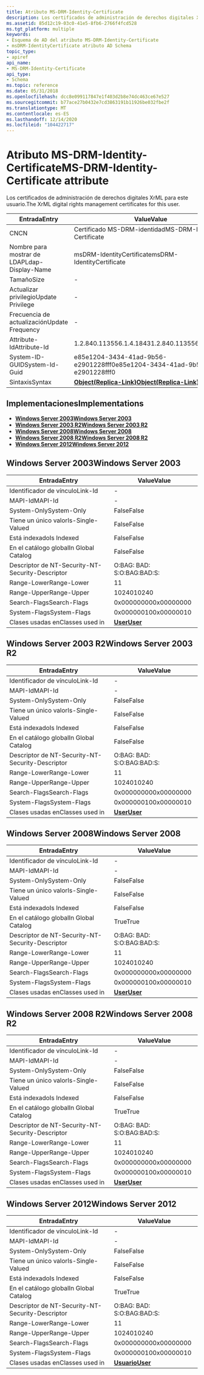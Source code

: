 ```yaml
---
title: Atributo MS-DRM-Identity-Certificate
description: Los certificados de administración de derechos digitales XrML para este usuario.
ms.assetid: 85d12c19-03c0-41e5-8fb6-2766f4fcd528
ms.tgt_platform: multiple
keywords:
- Esquema de AD del atributo MS-DRM-Identity-Certificate
- msDRM-IdentityCertificate atributo AD Schema
topic_type:
- apiref
api_name:
- MS-DRM-Identity-Certificate
api_type:
- Schema
ms.topic: reference
ms.date: 05/31/2018
ms.openlocfilehash: dcc8e099117847e1f403d2b8e74dc463ce67e527
ms.sourcegitcommit: b77ace27b0432e7cd3863191b11926be032fbe2f
ms.translationtype: MT
ms.contentlocale: es-ES
ms.lasthandoff: 12/14/2020
ms.locfileid: "104422717"
---
```

# <a name="ms-drm-identity-certificate-attribute"></a><span data-ttu-id="a04d2-105">Atributo MS-DRM-Identity-Certificate</span><span class="sxs-lookup"><span data-stu-id="a04d2-105">MS-DRM-Identity-Certificate attribute</span></span>

<span data-ttu-id="a04d2-106">Los certificados de administración de derechos digitales XrML para este usuario.</span><span class="sxs-lookup"><span data-stu-id="a04d2-106">The XrML digital rights management certificates for this user.</span></span>



| <span data-ttu-id="a04d2-107">Entrada</span><span class="sxs-lookup"><span data-stu-id="a04d2-107">Entry</span></span> | <span data-ttu-id="a04d2-108">Value</span><span class="sxs-lookup"><span data-stu-id="a04d2-108">Value</span></span> |
|-------------------|-------------------------------------------------------|
| <span data-ttu-id="a04d2-109">CN</span><span class="sxs-lookup"><span data-stu-id="a04d2-109">CN</span></span>                | <span data-ttu-id="a04d2-110">Certificado MS-DRM-identidad</span><span class="sxs-lookup"><span data-stu-id="a04d2-110">MS-DRM-Identity-Certificate</span></span>                           |
| <span data-ttu-id="a04d2-111">Nombre para mostrar de LDAP</span><span class="sxs-lookup"><span data-stu-id="a04d2-111">Ldap-Display-Name</span></span> | <span data-ttu-id="a04d2-112">msDRM-IdentityCertificate</span><span class="sxs-lookup"><span data-stu-id="a04d2-112">msDRM-IdentityCertificate</span></span>                             |
| <span data-ttu-id="a04d2-113">Tamaño</span><span class="sxs-lookup"><span data-stu-id="a04d2-113">Size</span></span>              | \-                                                    |
| <span data-ttu-id="a04d2-114">Actualizar privilegio</span><span class="sxs-lookup"><span data-stu-id="a04d2-114">Update Privilege</span></span>  | \-                                                    |
| <span data-ttu-id="a04d2-115">Frecuencia de actualización</span><span class="sxs-lookup"><span data-stu-id="a04d2-115">Update Frequency</span></span>  | \-                                                    |
| <span data-ttu-id="a04d2-116">Attribute-Id</span><span class="sxs-lookup"><span data-stu-id="a04d2-116">Attribute-Id</span></span>      | <span data-ttu-id="a04d2-117">1.2.840.113556.1.4.1843</span><span class="sxs-lookup"><span data-stu-id="a04d2-117">1.2.840.113556.1.4.1843</span></span>                               |
| <span data-ttu-id="a04d2-118">System-ID-GUID</span><span class="sxs-lookup"><span data-stu-id="a04d2-118">System-Id-Guid</span></span>    | <span data-ttu-id="a04d2-119">e85e1204-3434-41ad-9b56-e2901228fff0</span><span class="sxs-lookup"><span data-stu-id="a04d2-119">e85e1204-3434-41ad-9b56-e2901228fff0</span></span>                  |
| <span data-ttu-id="a04d2-120">Sintaxis</span><span class="sxs-lookup"><span data-stu-id="a04d2-120">Syntax</span></span>            | [<span data-ttu-id="a04d2-121">**Object(Replica-Link)**</span><span class="sxs-lookup"><span data-stu-id="a04d2-121">**Object(Replica-Link)**</span></span>](s-object-replica-link.md) |



## <a name="implementations"></a><span data-ttu-id="a04d2-122">Implementaciones</span><span class="sxs-lookup"><span data-stu-id="a04d2-122">Implementations</span></span>

-   [<span data-ttu-id="a04d2-123">**Windows Server 2003**</span><span class="sxs-lookup"><span data-stu-id="a04d2-123">**Windows Server 2003**</span></span>](#windows-server-2003)
-   [<span data-ttu-id="a04d2-124">**Windows Server 2003 R2**</span><span class="sxs-lookup"><span data-stu-id="a04d2-124">**Windows Server 2003 R2**</span></span>](#windows-server-2003-r2)
-   [<span data-ttu-id="a04d2-125">**Windows Server 2008**</span><span class="sxs-lookup"><span data-stu-id="a04d2-125">**Windows Server 2008**</span></span>](#windows-server-2008)
-   [<span data-ttu-id="a04d2-126">**Windows Server 2008 R2**</span><span class="sxs-lookup"><span data-stu-id="a04d2-126">**Windows Server 2008 R2**</span></span>](#windows-server-2008-r2)
-   [<span data-ttu-id="a04d2-127">**Windows Server 2012**</span><span class="sxs-lookup"><span data-stu-id="a04d2-127">**Windows Server 2012**</span></span>](#windows-server-2012)

## <a name="windows-server-2003"></a><span data-ttu-id="a04d2-128">Windows Server 2003</span><span class="sxs-lookup"><span data-stu-id="a04d2-128">Windows Server 2003</span></span>



| <span data-ttu-id="a04d2-129">Entrada</span><span class="sxs-lookup"><span data-stu-id="a04d2-129">Entry</span></span> | <span data-ttu-id="a04d2-130">Value</span><span class="sxs-lookup"><span data-stu-id="a04d2-130">Value</span></span> |
|------------------------|-----------------------------------|
| <span data-ttu-id="a04d2-131">Identificador de vínculo</span><span class="sxs-lookup"><span data-stu-id="a04d2-131">Link-Id</span></span>                | \-                                |
| <span data-ttu-id="a04d2-132">MAPI-Id</span><span class="sxs-lookup"><span data-stu-id="a04d2-132">MAPI-Id</span></span>                | \-                                |
| <span data-ttu-id="a04d2-133">System-Only</span><span class="sxs-lookup"><span data-stu-id="a04d2-133">System-Only</span></span>            | <span data-ttu-id="a04d2-134">False</span><span class="sxs-lookup"><span data-stu-id="a04d2-134">False</span></span>                             |
| <span data-ttu-id="a04d2-135">Tiene un único valor</span><span class="sxs-lookup"><span data-stu-id="a04d2-135">Is-Single-Valued</span></span>       | <span data-ttu-id="a04d2-136">False</span><span class="sxs-lookup"><span data-stu-id="a04d2-136">False</span></span>                             |
| <span data-ttu-id="a04d2-137">Está indexado</span><span class="sxs-lookup"><span data-stu-id="a04d2-137">Is Indexed</span></span>             | <span data-ttu-id="a04d2-138">False</span><span class="sxs-lookup"><span data-stu-id="a04d2-138">False</span></span>                             |
| <span data-ttu-id="a04d2-139">En el catálogo global</span><span class="sxs-lookup"><span data-stu-id="a04d2-139">In Global Catalog</span></span>      | <span data-ttu-id="a04d2-140">False</span><span class="sxs-lookup"><span data-stu-id="a04d2-140">False</span></span>                             |
| <span data-ttu-id="a04d2-141">Descriptor de NT-Security-</span><span class="sxs-lookup"><span data-stu-id="a04d2-141">NT-Security-Descriptor</span></span> | <span data-ttu-id="a04d2-142">O:BAG: BAD: S:</span><span class="sxs-lookup"><span data-stu-id="a04d2-142">O:BAG:BAD:S:</span></span>                      |
| <span data-ttu-id="a04d2-143">Range-Lower</span><span class="sxs-lookup"><span data-stu-id="a04d2-143">Range-Lower</span></span>            | <span data-ttu-id="a04d2-144">1</span><span class="sxs-lookup"><span data-stu-id="a04d2-144">1</span></span>                                 |
| <span data-ttu-id="a04d2-145">Range-Upper</span><span class="sxs-lookup"><span data-stu-id="a04d2-145">Range-Upper</span></span>            | <span data-ttu-id="a04d2-146">10240</span><span class="sxs-lookup"><span data-stu-id="a04d2-146">10240</span></span>                             |
| <span data-ttu-id="a04d2-147">Search-Flags</span><span class="sxs-lookup"><span data-stu-id="a04d2-147">Search-Flags</span></span>           | <span data-ttu-id="a04d2-148">0x00000000</span><span class="sxs-lookup"><span data-stu-id="a04d2-148">0x00000000</span></span>                        |
| <span data-ttu-id="a04d2-149">System-Flags</span><span class="sxs-lookup"><span data-stu-id="a04d2-149">System-Flags</span></span>           | <span data-ttu-id="a04d2-150">0x00000010</span><span class="sxs-lookup"><span data-stu-id="a04d2-150">0x00000010</span></span>                        |
| <span data-ttu-id="a04d2-151">Clases usadas en</span><span class="sxs-lookup"><span data-stu-id="a04d2-151">Classes used in</span></span>        | [<span data-ttu-id="a04d2-152">**User**</span><span class="sxs-lookup"><span data-stu-id="a04d2-152">**User**</span></span>](c-user.md)<br/> |



## <a name="windows-server-2003-r2"></a><span data-ttu-id="a04d2-153">Windows Server 2003 R2</span><span class="sxs-lookup"><span data-stu-id="a04d2-153">Windows Server 2003 R2</span></span>



| <span data-ttu-id="a04d2-154">Entrada</span><span class="sxs-lookup"><span data-stu-id="a04d2-154">Entry</span></span> | <span data-ttu-id="a04d2-155">Value</span><span class="sxs-lookup"><span data-stu-id="a04d2-155">Value</span></span> |
|------------------------|-----------------------------------|
| <span data-ttu-id="a04d2-156">Identificador de vínculo</span><span class="sxs-lookup"><span data-stu-id="a04d2-156">Link-Id</span></span>                | \-                                |
| <span data-ttu-id="a04d2-157">MAPI-Id</span><span class="sxs-lookup"><span data-stu-id="a04d2-157">MAPI-Id</span></span>                | \-                                |
| <span data-ttu-id="a04d2-158">System-Only</span><span class="sxs-lookup"><span data-stu-id="a04d2-158">System-Only</span></span>            | <span data-ttu-id="a04d2-159">False</span><span class="sxs-lookup"><span data-stu-id="a04d2-159">False</span></span>                             |
| <span data-ttu-id="a04d2-160">Tiene un único valor</span><span class="sxs-lookup"><span data-stu-id="a04d2-160">Is-Single-Valued</span></span>       | <span data-ttu-id="a04d2-161">False</span><span class="sxs-lookup"><span data-stu-id="a04d2-161">False</span></span>                             |
| <span data-ttu-id="a04d2-162">Está indexado</span><span class="sxs-lookup"><span data-stu-id="a04d2-162">Is Indexed</span></span>             | <span data-ttu-id="a04d2-163">False</span><span class="sxs-lookup"><span data-stu-id="a04d2-163">False</span></span>                             |
| <span data-ttu-id="a04d2-164">En el catálogo global</span><span class="sxs-lookup"><span data-stu-id="a04d2-164">In Global Catalog</span></span>      | <span data-ttu-id="a04d2-165">False</span><span class="sxs-lookup"><span data-stu-id="a04d2-165">False</span></span>                             |
| <span data-ttu-id="a04d2-166">Descriptor de NT-Security-</span><span class="sxs-lookup"><span data-stu-id="a04d2-166">NT-Security-Descriptor</span></span> | <span data-ttu-id="a04d2-167">O:BAG: BAD: S:</span><span class="sxs-lookup"><span data-stu-id="a04d2-167">O:BAG:BAD:S:</span></span>                      |
| <span data-ttu-id="a04d2-168">Range-Lower</span><span class="sxs-lookup"><span data-stu-id="a04d2-168">Range-Lower</span></span>            | <span data-ttu-id="a04d2-169">1</span><span class="sxs-lookup"><span data-stu-id="a04d2-169">1</span></span>                                 |
| <span data-ttu-id="a04d2-170">Range-Upper</span><span class="sxs-lookup"><span data-stu-id="a04d2-170">Range-Upper</span></span>            | <span data-ttu-id="a04d2-171">10240</span><span class="sxs-lookup"><span data-stu-id="a04d2-171">10240</span></span>                             |
| <span data-ttu-id="a04d2-172">Search-Flags</span><span class="sxs-lookup"><span data-stu-id="a04d2-172">Search-Flags</span></span>           | <span data-ttu-id="a04d2-173">0x00000000</span><span class="sxs-lookup"><span data-stu-id="a04d2-173">0x00000000</span></span>                        |
| <span data-ttu-id="a04d2-174">System-Flags</span><span class="sxs-lookup"><span data-stu-id="a04d2-174">System-Flags</span></span>           | <span data-ttu-id="a04d2-175">0x00000010</span><span class="sxs-lookup"><span data-stu-id="a04d2-175">0x00000010</span></span>                        |
| <span data-ttu-id="a04d2-176">Clases usadas en</span><span class="sxs-lookup"><span data-stu-id="a04d2-176">Classes used in</span></span>        | [<span data-ttu-id="a04d2-177">**User**</span><span class="sxs-lookup"><span data-stu-id="a04d2-177">**User**</span></span>](c-user.md)<br/> |



## <a name="windows-server-2008"></a><span data-ttu-id="a04d2-178">Windows Server 2008</span><span class="sxs-lookup"><span data-stu-id="a04d2-178">Windows Server 2008</span></span>



| <span data-ttu-id="a04d2-179">Entrada</span><span class="sxs-lookup"><span data-stu-id="a04d2-179">Entry</span></span> | <span data-ttu-id="a04d2-180">Value</span><span class="sxs-lookup"><span data-stu-id="a04d2-180">Value</span></span> |
|------------------------|-----------------------------------|
| <span data-ttu-id="a04d2-181">Identificador de vínculo</span><span class="sxs-lookup"><span data-stu-id="a04d2-181">Link-Id</span></span>                | \-                                |
| <span data-ttu-id="a04d2-182">MAPI-Id</span><span class="sxs-lookup"><span data-stu-id="a04d2-182">MAPI-Id</span></span>                | \-                                |
| <span data-ttu-id="a04d2-183">System-Only</span><span class="sxs-lookup"><span data-stu-id="a04d2-183">System-Only</span></span>            | <span data-ttu-id="a04d2-184">False</span><span class="sxs-lookup"><span data-stu-id="a04d2-184">False</span></span>                             |
| <span data-ttu-id="a04d2-185">Tiene un único valor</span><span class="sxs-lookup"><span data-stu-id="a04d2-185">Is-Single-Valued</span></span>       | <span data-ttu-id="a04d2-186">False</span><span class="sxs-lookup"><span data-stu-id="a04d2-186">False</span></span>                             |
| <span data-ttu-id="a04d2-187">Está indexado</span><span class="sxs-lookup"><span data-stu-id="a04d2-187">Is Indexed</span></span>             | <span data-ttu-id="a04d2-188">False</span><span class="sxs-lookup"><span data-stu-id="a04d2-188">False</span></span>                             |
| <span data-ttu-id="a04d2-189">En el catálogo global</span><span class="sxs-lookup"><span data-stu-id="a04d2-189">In Global Catalog</span></span>      | <span data-ttu-id="a04d2-190">True</span><span class="sxs-lookup"><span data-stu-id="a04d2-190">True</span></span>                              |
| <span data-ttu-id="a04d2-191">Descriptor de NT-Security-</span><span class="sxs-lookup"><span data-stu-id="a04d2-191">NT-Security-Descriptor</span></span> | <span data-ttu-id="a04d2-192">O:BAG: BAD: S:</span><span class="sxs-lookup"><span data-stu-id="a04d2-192">O:BAG:BAD:S:</span></span>                      |
| <span data-ttu-id="a04d2-193">Range-Lower</span><span class="sxs-lookup"><span data-stu-id="a04d2-193">Range-Lower</span></span>            | <span data-ttu-id="a04d2-194">1</span><span class="sxs-lookup"><span data-stu-id="a04d2-194">1</span></span>                                 |
| <span data-ttu-id="a04d2-195">Range-Upper</span><span class="sxs-lookup"><span data-stu-id="a04d2-195">Range-Upper</span></span>            | <span data-ttu-id="a04d2-196">10240</span><span class="sxs-lookup"><span data-stu-id="a04d2-196">10240</span></span>                             |
| <span data-ttu-id="a04d2-197">Search-Flags</span><span class="sxs-lookup"><span data-stu-id="a04d2-197">Search-Flags</span></span>           | <span data-ttu-id="a04d2-198">0x00000000</span><span class="sxs-lookup"><span data-stu-id="a04d2-198">0x00000000</span></span>                        |
| <span data-ttu-id="a04d2-199">System-Flags</span><span class="sxs-lookup"><span data-stu-id="a04d2-199">System-Flags</span></span>           | <span data-ttu-id="a04d2-200">0x00000010</span><span class="sxs-lookup"><span data-stu-id="a04d2-200">0x00000010</span></span>                        |
| <span data-ttu-id="a04d2-201">Clases usadas en</span><span class="sxs-lookup"><span data-stu-id="a04d2-201">Classes used in</span></span>        | [<span data-ttu-id="a04d2-202">**User**</span><span class="sxs-lookup"><span data-stu-id="a04d2-202">**User**</span></span>](c-user.md)<br/> |



## <a name="windows-server-2008-r2"></a><span data-ttu-id="a04d2-203">Windows Server 2008 R2</span><span class="sxs-lookup"><span data-stu-id="a04d2-203">Windows Server 2008 R2</span></span>



| <span data-ttu-id="a04d2-204">Entrada</span><span class="sxs-lookup"><span data-stu-id="a04d2-204">Entry</span></span> | <span data-ttu-id="a04d2-205">Value</span><span class="sxs-lookup"><span data-stu-id="a04d2-205">Value</span></span> |
|------------------------|-----------------------------------|
| <span data-ttu-id="a04d2-206">Identificador de vínculo</span><span class="sxs-lookup"><span data-stu-id="a04d2-206">Link-Id</span></span>                | \-                                |
| <span data-ttu-id="a04d2-207">MAPI-Id</span><span class="sxs-lookup"><span data-stu-id="a04d2-207">MAPI-Id</span></span>                | \-                                |
| <span data-ttu-id="a04d2-208">System-Only</span><span class="sxs-lookup"><span data-stu-id="a04d2-208">System-Only</span></span>            | <span data-ttu-id="a04d2-209">False</span><span class="sxs-lookup"><span data-stu-id="a04d2-209">False</span></span>                             |
| <span data-ttu-id="a04d2-210">Tiene un único valor</span><span class="sxs-lookup"><span data-stu-id="a04d2-210">Is-Single-Valued</span></span>       | <span data-ttu-id="a04d2-211">False</span><span class="sxs-lookup"><span data-stu-id="a04d2-211">False</span></span>                             |
| <span data-ttu-id="a04d2-212">Está indexado</span><span class="sxs-lookup"><span data-stu-id="a04d2-212">Is Indexed</span></span>             | <span data-ttu-id="a04d2-213">False</span><span class="sxs-lookup"><span data-stu-id="a04d2-213">False</span></span>                             |
| <span data-ttu-id="a04d2-214">En el catálogo global</span><span class="sxs-lookup"><span data-stu-id="a04d2-214">In Global Catalog</span></span>      | <span data-ttu-id="a04d2-215">True</span><span class="sxs-lookup"><span data-stu-id="a04d2-215">True</span></span>                              |
| <span data-ttu-id="a04d2-216">Descriptor de NT-Security-</span><span class="sxs-lookup"><span data-stu-id="a04d2-216">NT-Security-Descriptor</span></span> | <span data-ttu-id="a04d2-217">O:BAG: BAD: S:</span><span class="sxs-lookup"><span data-stu-id="a04d2-217">O:BAG:BAD:S:</span></span>                      |
| <span data-ttu-id="a04d2-218">Range-Lower</span><span class="sxs-lookup"><span data-stu-id="a04d2-218">Range-Lower</span></span>            | <span data-ttu-id="a04d2-219">1</span><span class="sxs-lookup"><span data-stu-id="a04d2-219">1</span></span>                                 |
| <span data-ttu-id="a04d2-220">Range-Upper</span><span class="sxs-lookup"><span data-stu-id="a04d2-220">Range-Upper</span></span>            | <span data-ttu-id="a04d2-221">10240</span><span class="sxs-lookup"><span data-stu-id="a04d2-221">10240</span></span>                             |
| <span data-ttu-id="a04d2-222">Search-Flags</span><span class="sxs-lookup"><span data-stu-id="a04d2-222">Search-Flags</span></span>           | <span data-ttu-id="a04d2-223">0x00000000</span><span class="sxs-lookup"><span data-stu-id="a04d2-223">0x00000000</span></span>                        |
| <span data-ttu-id="a04d2-224">System-Flags</span><span class="sxs-lookup"><span data-stu-id="a04d2-224">System-Flags</span></span>           | <span data-ttu-id="a04d2-225">0x00000010</span><span class="sxs-lookup"><span data-stu-id="a04d2-225">0x00000010</span></span>                        |
| <span data-ttu-id="a04d2-226">Clases usadas en</span><span class="sxs-lookup"><span data-stu-id="a04d2-226">Classes used in</span></span>        | [<span data-ttu-id="a04d2-227">**User**</span><span class="sxs-lookup"><span data-stu-id="a04d2-227">**User**</span></span>](c-user.md)<br/> |



## <a name="windows-server-2012"></a><span data-ttu-id="a04d2-228">Windows Server 2012</span><span class="sxs-lookup"><span data-stu-id="a04d2-228">Windows Server 2012</span></span>



| <span data-ttu-id="a04d2-229">Entrada</span><span class="sxs-lookup"><span data-stu-id="a04d2-229">Entry</span></span> | <span data-ttu-id="a04d2-230">Value</span><span class="sxs-lookup"><span data-stu-id="a04d2-230">Value</span></span> |
|------------------------|-----------------------------------|
| <span data-ttu-id="a04d2-231">Identificador de vínculo</span><span class="sxs-lookup"><span data-stu-id="a04d2-231">Link-Id</span></span>                | \-                                |
| <span data-ttu-id="a04d2-232">MAPI-Id</span><span class="sxs-lookup"><span data-stu-id="a04d2-232">MAPI-Id</span></span>                | \-                                |
| <span data-ttu-id="a04d2-233">System-Only</span><span class="sxs-lookup"><span data-stu-id="a04d2-233">System-Only</span></span>            | <span data-ttu-id="a04d2-234">False</span><span class="sxs-lookup"><span data-stu-id="a04d2-234">False</span></span>                             |
| <span data-ttu-id="a04d2-235">Tiene un único valor</span><span class="sxs-lookup"><span data-stu-id="a04d2-235">Is-Single-Valued</span></span>       | <span data-ttu-id="a04d2-236">False</span><span class="sxs-lookup"><span data-stu-id="a04d2-236">False</span></span>                             |
| <span data-ttu-id="a04d2-237">Está indexado</span><span class="sxs-lookup"><span data-stu-id="a04d2-237">Is Indexed</span></span>             | <span data-ttu-id="a04d2-238">False</span><span class="sxs-lookup"><span data-stu-id="a04d2-238">False</span></span>                             |
| <span data-ttu-id="a04d2-239">En el catálogo global</span><span class="sxs-lookup"><span data-stu-id="a04d2-239">In Global Catalog</span></span>      | <span data-ttu-id="a04d2-240">True</span><span class="sxs-lookup"><span data-stu-id="a04d2-240">True</span></span>                              |
| <span data-ttu-id="a04d2-241">Descriptor de NT-Security-</span><span class="sxs-lookup"><span data-stu-id="a04d2-241">NT-Security-Descriptor</span></span> | <span data-ttu-id="a04d2-242">O:BAG: BAD: S:</span><span class="sxs-lookup"><span data-stu-id="a04d2-242">O:BAG:BAD:S:</span></span>                      |
| <span data-ttu-id="a04d2-243">Range-Lower</span><span class="sxs-lookup"><span data-stu-id="a04d2-243">Range-Lower</span></span>            | <span data-ttu-id="a04d2-244">1</span><span class="sxs-lookup"><span data-stu-id="a04d2-244">1</span></span>                                 |
| <span data-ttu-id="a04d2-245">Range-Upper</span><span class="sxs-lookup"><span data-stu-id="a04d2-245">Range-Upper</span></span>            | <span data-ttu-id="a04d2-246">10240</span><span class="sxs-lookup"><span data-stu-id="a04d2-246">10240</span></span>                             |
| <span data-ttu-id="a04d2-247">Search-Flags</span><span class="sxs-lookup"><span data-stu-id="a04d2-247">Search-Flags</span></span>           | <span data-ttu-id="a04d2-248">0x00000000</span><span class="sxs-lookup"><span data-stu-id="a04d2-248">0x00000000</span></span>                        |
| <span data-ttu-id="a04d2-249">System-Flags</span><span class="sxs-lookup"><span data-stu-id="a04d2-249">System-Flags</span></span>           | <span data-ttu-id="a04d2-250">0x00000010</span><span class="sxs-lookup"><span data-stu-id="a04d2-250">0x00000010</span></span>                        |
| <span data-ttu-id="a04d2-251">Clases usadas en</span><span class="sxs-lookup"><span data-stu-id="a04d2-251">Classes used in</span></span>        | [<span data-ttu-id="a04d2-252">**Usuario**</span><span class="sxs-lookup"><span data-stu-id="a04d2-252">**User**</span></span>](c-user.md)<br/> |



 

 





